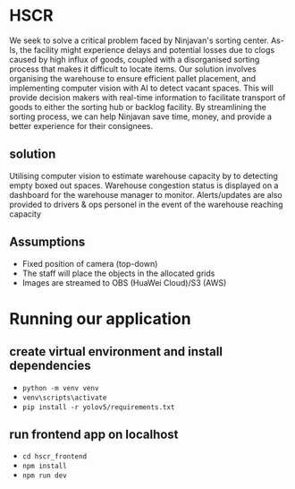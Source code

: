 # HSCR
We seek to solve a critical problem faced by Ninjavan's sorting center. As-Is, the facility might experience delays and potential losses due to clogs caused by high influx of goods, coupled with a disorganised sorting process that makes it difficult to locate items. Our solution involves organising the warehouse to ensure efficient pallet placement, and implementing computer vision with AI to detect vacant spaces. This will provide decision makers with real-time information to facilitate transport of goods to either the sorting hub or backlog facility. By streamlining the sorting process, we can help Ninjavan save time, money, and provide a better experience for their consignees.

## solution
Utilising computer vision to estimate warehouse capacity by to detecting empty boxed out spaces. Warehouse congestion status is displayed on a dashboard for the warehouse manager to monitor. Alerts/updates are also provided to drivers & ops personel in the event of the warehouse reaching capacity

## Assumptions
- Fixed position of camera (top-down)
- The staff will place the objects in the allocated grids
- Images are streamed to OBS (HuaWei Cloud)/S3 (AWS)

# Running our application
## create virtual environment and install dependencies
- ```python -m venv venv```
- ```venv\scripts\activate```
- ```pip install -r yolov5/requirements.txt```

## run frontend app on localhost
- ```cd hscr_frontend```
- ```npm install```
- ```npm run dev```